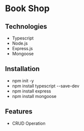 # Book Shop 

## Technologies 
- Typescript
- Node.js
- Express.js
- Mongoose

## Installation 
- npm init -y    
- npm install typescript --save-dev     <!--Install typescript -->
- npm install express     <!--Install express -->
- npm install mongoose   <!--Install mongoose -->
  





## Features
- CRUD Operation 